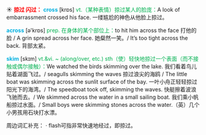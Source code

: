 ☀ <font color="red">**掠过 闪过：**</font>
<font color="sky blue">**cross**</font> [krɒs] 
<font color="#00b050">vt.（某种表情）掠过某人的脸庞：</font>A look of embarrassment crossed his face. 一缕尴尬的神色从他脸上掠过。

<font color="sky blue">**across**</font> [ə'krɒs] 
<font color="#00b050">prep. 在身体的某个部位上：</font>to hit him across the face 打他的脸 / A grin spread across her face. 她粲然一笑。/ It’s too tight across the back. 背部太紧。  
           
<font color="sky blue">**skim**</font> [skɪm]
<font color="#00b050">vt.&vi. ~ (along/over, etc.) sth（使）轻快地掠过一个表面（而不接触或偶尔接触）：</font>We watched the birds skimming over the lake. 我们看着鸟儿贴着湖面飞过。/ seagulls skimming the waves 掠过浪尖的海鸥 / The little boat was skimming across the sunlit surface of the bay. 一叶小舟正轻轻掠过阳光下的海湾。/ The speedboat took off, skimming the waves. 快艇擦着波浪飞驰而去。/ We skimmed across the water in a small sailing boat. 我们乘小帆船掠过水面。/ Small boys were skimming stones across the water.（英）几个小男孩用石块打水漂。

周边词汇补充：
· flash可指非常快速地经过，即掠过。
